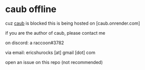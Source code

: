 # caub offline
cuz [caub](https://caub.glitch.me) is blocked
this is being hosted on [caub.onrender.com]

if you are the author of caub, please contact me

on discord: a raccoon#3782

via email: ericshurocks [at] gmail [dot] com

open an issue on this repo (not recommended)
